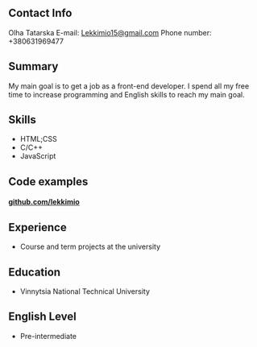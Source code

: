__Contact Info__
---
Olha Tatarska
E-mail: Lekkimio15@gmail.com 
Phone number: +380631969477

__Summary__
---
My main goal is to get a job as a front-end developer.  I spend all my free time to increase programming and English skills to reach my main goal.

__Skills__
---
  - HTML;CSS
  - C/C++
  - JavaScript

__Code examples__
---
#### [github.com/lekkimio](github.com/lekkimio)


__Experience__
---
*  Course and term projects at the university

__Education__
---
* Vinnytsia National Technical University

__English Level__ 
---
* Pre-intermediate
